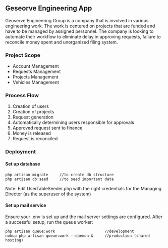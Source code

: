 ## Geseorve Engineering App

Geoserve Engineering Group is a company that is involved in various engineering work. The
work is centered on projects that are funded and have to be managed by assigned personnel.
The company is looking to automate their workflow to eliminate delay in approving requests,
failure to reconcile money spent and unorganized filing system.

### Project Scope
- Account Management
- Requests Management
- Projects Management
- Vehicles Management

### Process Flow
1. Creation of users
2. Creation of projects
3. Request generation
4. Automatically determining users responsible for approvals
5. Approved request sent to finance
6. Money is released
7. Request is reconciled

### Deployment

#### Set up database
```
php artisan migrate     //to create db structure 
php artisan db:seed     //to seed important data
```
Note: Edit UserTableSeeder.php with the right credentials for the Managing Director (as the superuser of the system) 

#### Set up mail service
Ensure your .env is set up and the mail server settings are configured. After a successful setup, run the queue worker:
```
php artisan queue:work                      //development
nohup php artisan queue:work --daemon &     //production (shared hosting)
```

